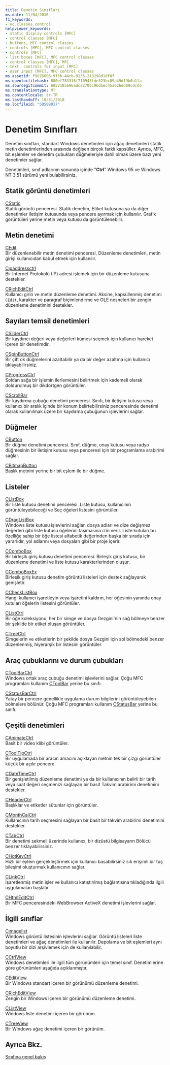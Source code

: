 ```yaml
---
title: Denetim Sınıfları
ms.date: 11/04/2016
f1_keywords:
- vc.classes.control
helpviewer_keywords:
- static display controls [MFC]
- control classes [MFC]
- buttons, MFC control classes
- controls [MFC], MFC control classes
- controls [MFC]
- list boxes [MFC], MFC control classes
- control classes [MFC], MFC
- text, controls for input [MFC]
- user input [MFC], MFC control classes
ms.assetid: f9876606-9f5b-44cb-9135-213298d1df8f
ms.openlocfilehash: 880ef783316f710943fde323bc89a49d19b0a1fa
ms.sourcegitcommit: 6052185696adca270bc9bdbec45a626dd89cdcdd
ms.translationtype: MT
ms.contentlocale: tr-TR
ms.lasthandoff: 10/31/2018
ms.locfileid: "50509017"
---
```

# <a name="control-classes"></a>Denetim Sınıfları

Denetim sınıfları, standart Windows denetimleri için ağaç denetimleri statik metin denetimlerinden arasında değişen birçok farklı kapsüller. Ayrıca, MFC, bit eşlemler ve denetim çubukları düğmeleriyle dahil olmak üzere bazı yeni denetimler sağlar.

Denetimleri, sınıf adlarının sonunda içinde "**Ctrl**" Windows 95 ve Windows NT 3.51 sürümü yeni bulabilirsiniz.

## <a name="static-display-controls"></a>Statik görüntü denetimleri

[CStatic](../mfc/reference/cstatic-class.md)<br/>
Statik görüntü penceresi. Statik denetim, Etiket kutusuna ya da diğer denetimler iletişim kutusunda veya pencere ayırmak için kullanılır. Grafik görüntüleri yerine metin veya kutusu da görüntülenebilir.

## <a name="text-controls"></a>Metin denetimi

[CEdit](../mfc/reference/cedit-class.md)<br/>
Bir düzenlenebilir metin denetimi penceresi. Düzenleme denetimleri, metin girişi kullanıcıdan kabul etmek için kullanılır.

[Cıpaddressctrl](../mfc/reference/cipaddressctrl-class.md)<br/>
Bir Internet Protokolü (IP) adresi işlemek için bir düzenleme kutusuna destekler.

[CRichEditCtrl](../mfc/reference/cricheditctrl-class.md)<br/>
Kullanıcı girin ve metin düzenleme denetimi. Aksine, kapsüllenmiş denetimi `CEdit`, karakter ve paragraf biçimlendirme ve OLE nesneleri bir zengin düzenleme denetimini destekler.

## <a name="controls-that-represent-numbers"></a>Sayıları temsil denetimleri

[CSliderCtrl](../mfc/reference/csliderctrl-class.md)<br/>
Bir kaydırıcı değeri veya değerleri kümesi seçmek için kullanıcı hareket içeren bir denetimdir.

[CSpinButtonCtrl](../mfc/reference/cspinbuttonctrl-class.md)<br/>
Bir çift ok düğmelerini azaltabilir ya da bir değer azaltma için kullanıcı tıklayabilirsiniz.

[CProgressCtrl](../mfc/reference/cprogressctrl-class.md)<br/>
Soldan sağa bir işlemin ilerlemesini belirtmek için kademeli olarak doldurulmuş bir dikdörtgen görüntüler.

[CScrollBar](../mfc/reference/cscrollbar-class.md)<br/>
Bir kaydırma çubuğu denetimi penceresi. Sınıfı, bir iletişim kutusu veya kullanıcı bir aralık içinde bir konum belirtebilirsiniz penceresinde denetimi olarak kullanılmak üzere bir kaydırma çubuğunun işlevlerini sağlar.

## <a name="buttons"></a>Düğmeler

[CButton](../mfc/reference/cbutton-class.md)<br/>
Bir düğme denetimi penceresi. Sınıf, düğme, onay kutusu veya radyo düğmesinin bir iletişim kutusu veya penceresi için bir programlama arabirimi sağlar.

[CBitmapButton](../mfc/reference/cbitmapbutton-class.md)<br/>
Başlık metnini yerine bir bit eşlem ile bir düğme.

## <a name="lists"></a>Listeler

[CListBox](../mfc/reference/clistbox-class.md)<br/>
Bir liste kutusu denetimi penceresi. Liste kutusu, kullanıcının görüntüleyebileceği ve Seç öğeleri listesini görüntüler.

[CDragListBox](../mfc/reference/cdraglistbox-class.md)<br/>
Windows liste kutusu işlevlerini sağlar. dosya adları ve dize değişmez değerleri gibi liste kutusu öğelerini taşımasına izin verir. Liste kutuları bu özelliğe sahip bir öğe listesi alfabetik değerinden başka bir sırada için yararlıdır, yol adlarını veya dosyaları gibi bir proje içerir.

[CComboBox](../mfc/reference/ccombobox-class.md)<br/>
Bir birleşik giriş kutusu denetimi penceresi. Birleşik giriş kutusu, bir düzenleme denetimi ve liste kutusu karakterlerinden oluşur.

[CComboBoxEx](../mfc/reference/ccomboboxex-class.md)<br/>
Birleşik giriş kutusu denetim görüntü listeleri için destek sağlayarak genişletir.

[CCheckListBox](../mfc/reference/cchecklistbox-class.md)<br/>
Hangi kullanıcı işaretleyin veya işaretini kaldırın, her öğesinin yanında onay kutuları öğelerin listesini görüntüler.

[CListCtrl](../mfc/reference/clistctrl-class.md)<br/>
Bir öğe koleksiyonu, her bir simge ve dosya Gezgini'nin sağ bölmeye benzer bir şekilde bir etiket oluşan görüntüler.

[CTreeCtrl](../mfc/reference/ctreectrl-class.md)<br/>
Simgelerin ve etiketlerin bir şekilde dosya Gezgini için sol bölmedeki benzer düzenlenmiş, hiyerarşik bir listesini görüntüler.

## <a name="toolbars-and-status-bars"></a>Araç çubuklarını ve durum çubukları

[CToolBarCtrl](../mfc/reference/ctoolbarctrl-class.md)<br/>
Windows ortak araç çubuğu denetimi işlevlerini sağlar. Çoğu MFC programları kullanım [CToolBar](../mfc/reference/ctoolbar-class.md) yerine bu sınıfı.

[CStatusBarCtrl](../mfc/reference/cstatusbarctrl-class.md)<br/>
Yatay bir pencere genellikle uygulama durum bilgilerini görüntüleyebilen bölmelere bölünür. Çoğu MFC programları kullanım [CStatusBar](../mfc/reference/cstatusbar-class.md) yerine bu sınıfı.

## <a name="miscellaneous-controls"></a>Çeşitli denetimleri

[CAnimateCtrl](../mfc/reference/canimatectrl-class.md)<br/>
Basit bir video klibi görüntüler.

[CToolTipCtrl](../mfc/reference/ctooltipctrl-class.md)<br/>
Bir uygulamada bir aracın amacını açıklayan metnin tek bir çizgi görüntüler küçük bir açılır pencere.

[CDateTimeCtrl](../mfc/reference/cdatetimectrl-class.md)<br/>
Bir genişletilmiş düzenleme denetimi ya da bir kullanıcının belirli bir tarih veya saat değeri seçmenizi sağlayan bir basit Takvim arabirimi denetimini destekler.

[CHeaderCtrl](../mfc/reference/cheaderctrl-class.md)<br/>
Başlıklar ve etiketler sütunlar için görüntüler.

[CMonthCalCtrl](../mfc/reference/cmonthcalctrl-class.md)<br/>
Kullanıcının tarih seçmesini sağlayan bir basit bir takvim arabirimi denetimini destekler.

[CTabCtrl](../mfc/reference/ctabctrl-class.md)<br/>
Bir denetimi sekmeli üzerinde kullanıcı, bir dizüstü bilgisayarın Bölücü benzer tıklayabilirsiniz.

[CHotKeyCtrl](../mfc/reference/chotkeyctrl-class.md)<br/>
Hızlı bir eylem gerçekleştirmek için kullanıcı basabilirsiniz sık erişimli bir tuş bileşimi oluşturmak kullanıcının sağlar.

[CLinkCtrl](../mfc/reference/clinkctrl-class.md)<br/>
İşaretlenmiş metin işler ve kullanıcı katıştırılmış bağlantısına tıkladığında ilgili uygulamaları başlatır.

[CHtmlEditCtrl](../mfc/reference/chtmleditctrl-class.md)<br/>
Bir MFC penceresindeki WebBrowser ActiveX denetimi işlevlerini sağlar.

## <a name="related-classes"></a>İlgili sınıflar

[Cımagelist](../mfc/reference/cimagelist-class.md)<br/>
Windows görüntü listesinin işlevlerini sağlar. Görüntü listeleri liste denetimleri ve ağaç denetimleri ile kullanılır. Depolama ve bit eşlemleri aynı boyutlu bir dizi arşivlemek için de kullanılabilir.

[CCtrlView](../mfc/reference/cctrlview-class.md)<br/>
Windows denetimleri ile ilgili tüm görünümleri için temel sınıf. Denetimlerine göre görünümleri aşağıda açıklanmıştır.

[CEditView](../mfc/reference/ceditview-class.md)<br/>
Bir Windows standart içeren bir görünümü düzenleme denetimi.

[CRichEditView](../mfc/reference/cricheditview-class.md)<br/>
Zengin bir Windows içeren bir görünümü düzenleme denetimi.

[CListView](../mfc/reference/clistview-class.md)<br/>
Windows liste denetimi içeren bir görünüm.

[CTreeView](../mfc/reference/ctreeview-class.md)<br/>
Bir Windows ağaç denetimi içeren bir görünüm.

## <a name="see-also"></a>Ayrıca Bkz.

[Sınıfına genel bakış](../mfc/class-library-overview.md)

